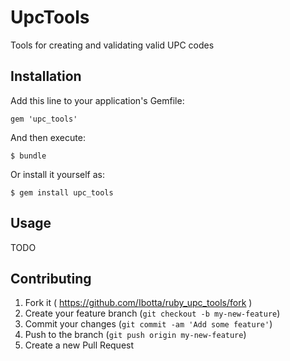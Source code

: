 # UpcTools

Tools for creating and validating valid UPC codes

## Installation

Add this line to your application's Gemfile:

    gem 'upc_tools'

And then execute:

    $ bundle

Or install it yourself as:

    $ gem install upc_tools

## Usage

TODO

## Contributing

1. Fork it ( https://github.com/Ibotta/ruby_upc_tools/fork )
2. Create your feature branch (`git checkout -b my-new-feature`)
3. Commit your changes (`git commit -am 'Add some feature'`)
4. Push to the branch (`git push origin my-new-feature`)
5. Create a new Pull Request
